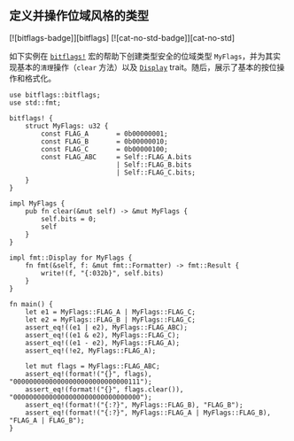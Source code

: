 ## 定义并操作位域风格的类型

<!--
> [data_structures/bitfield/bitfield.md](https://github.com/rust-lang-nursery/rust-cookbook/blob/master/src/data_structures/bitfield/bitfield.md)
> <br />
> commit b61c8e588ad8445de36cd5f28e99232b5f858a41 - 2020.06.01
-->

[![bitflags-badge]][bitflags] [![cat-no-std-badge]][cat-no-std]

如下实例在 [`bitflags!`] 宏的帮助下创建类型安全的位域类型 `MyFlags`，并为其实现基本的`清理`操作（`clear` 方法）以及 [`Display`] trait。随后，展示了基本的按位操作和格式化。

```rust,edition2018
use bitflags::bitflags;
use std::fmt;

bitflags! {
    struct MyFlags: u32 {
        const FLAG_A       = 0b00000001;
        const FLAG_B       = 0b00000010;
        const FLAG_C       = 0b00000100;
        const FLAG_ABC     = Self::FLAG_A.bits
                           | Self::FLAG_B.bits
                           | Self::FLAG_C.bits;
    }
}

impl MyFlags {
    pub fn clear(&mut self) -> &mut MyFlags {
        self.bits = 0;  
        self
    }
}

impl fmt::Display for MyFlags {
    fn fmt(&self, f: &mut fmt::Formatter) -> fmt::Result {
        write!(f, "{:032b}", self.bits)
    }
}

fn main() {
    let e1 = MyFlags::FLAG_A | MyFlags::FLAG_C;
    let e2 = MyFlags::FLAG_B | MyFlags::FLAG_C;
    assert_eq!((e1 | e2), MyFlags::FLAG_ABC);   
    assert_eq!((e1 & e2), MyFlags::FLAG_C);    
    assert_eq!((e1 - e2), MyFlags::FLAG_A);    
    assert_eq!(!e2, MyFlags::FLAG_A);           

    let mut flags = MyFlags::FLAG_ABC;
    assert_eq!(format!("{}", flags), "00000000000000000000000000000111");
    assert_eq!(format!("{}", flags.clear()), "00000000000000000000000000000000");
    assert_eq!(format!("{:?}", MyFlags::FLAG_B), "FLAG_B");
    assert_eq!(format!("{:?}", MyFlags::FLAG_A | MyFlags::FLAG_B), "FLAG_A | FLAG_B");
}
```

[`bitflags!`]: https://docs.rs/bitflags/*/bitflags/macro.bitflags.html
[`Display`]: https://doc.rust-lang.org/std/fmt/trait.Display.html
